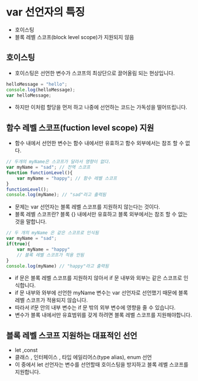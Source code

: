 # var 선언자의 특징

- 호이스팅
- 블록 레벨 스코프(block level scope)가 지원되지 않음

## 호이스팅

- 호이스팅은 선언한 변수가 스코프의 최상단으로 끌어올림 되는 현상입니다.

```js
helloMessage = "hello";
console.log(helloMessage);
var helloMessage;
```

- 하지만 이처럼 할당을 먼저 하고 나중에 선언하는 코드는 가독성을 떨어뜨립니다.

## 함수 레벨 스코프(fuction level scope) 지원

- 함수 내에서 선언한 변수는 함수 내에서만 유효하고 함수 외부에서는 참조 할 수 없다.

```js
// 두개의 myName은 스코프가 달라서 영향이 없다.
var myName = "sad"; // 전역 스코프 
function functionLevel(){
    var myName = "happy"; // 함수 레벨 스코프 
}
functionLevel();
console.log(myName); // "sad"라고 출력됨
```

- 문제는 var 선언자는 블록 레벨 스코프를 지원하지 않는다는 것이다.
- 블록 레벨 스코프란? 블록 {} 내에서만 유효하고 블록 외부에서는 참조 할 수 없는 것을 말합니다.

```js
// 두 개의 myName 은 같은 스코프로 인식됨
var myName = "sad";
if(true){
    var myName = "happy"
    // 블록 레벨 스코프가 적용 안됨
}
console.log(myName) // "happy"라고 출력됨
```

- if 문은 블록 레벨 스코프를 지원하지 않아서 if 문 내부와 외부는 같은 스코프로 인식합니다.
- if 문 내부와 와부에 선언한 myName 변수는 var 선언자로 선언했기 때문에 블록 레벨 스코프가 적용되지 않습니다.
- 따라서 if문 안의 내부 변수는 if 문 밖의 외부 변수에 영향을 줄 수 있습니다.
- 변수가 블록 내에서만 유효범위를 갖게 하려면 블록 레벨 스코프를 지원해야합니다. 

## 블록 레벨 스코프 지원하는 대표적인 선언

- let ,const
- 클래스 , 인터페이스 , 타입 에일리어스(type alias), enum 선언
- 이 중에서 let 선언자는 변수를 선언할때 호이스팅을 방지하고 블록 레벨 스코프를 지원합니다.

